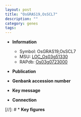 ```yaml
---
layout: post
title: "OsGRAS19,OsSCL7"
description: ""
category: genes
tags: 
---
```


* **Information**  
    + Symbol: OsGRAS19,OsSCL7  
    + MSU: [LOC_Os03g51330](http://rice.uga.edu/cgi-bin/ORF_infopage.cgi?orf=LOC_Os03g51330)  
    + RAPdb: [Os03g0723000](http://rapdb.dna.affrc.go.jp/viewer/gbrowse_details/irgsp1?name=Os03g0723000)  

* **Publication**  

* **Genbank accession number**  

* **Key message**  

* **Connection**  

[//]: # * **Key figures**  


